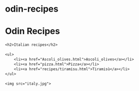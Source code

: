 # odin-recipes
<!DOCTYPE>
<html>
    <title>Odin recipes</title>
    <meta charset="utf-8">
    <h1>Odin Recipes</h1>

    <h2>Italian recipes</h2>

    <ul>
        <li><a href="Ascoli_olives.html">Ascoli_olives</a></li>
        <li><a href="pizza.html">Pizza</a></li>
        <li><a href="recipes/tiramisu.html">Tiramisù</a></li>
    </ul>

    <img src="italy.jpg">

    
</html>
